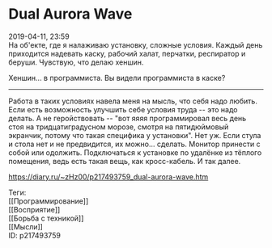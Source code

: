 Dual Aurora Wave
=================

   
 2019-04-11, 23:59   
  На об'екте, где я налаживаю установку, сложные условия. Каждый день приходится надевать каску, рабочий халат, перчатки, респиратор и беруши. Чувствую, что делаю хеншин.   
   
 Хеншин... в программиста. Вы видели программиста в каске?   
   
 ***   
   
 Работа в таких условиях навела меня на мысль, что себя надо любить. Если есть возможность улучшить себе условия труда -- это надо делать. А не геройствовать -- "вот яяяя программировал весь день стоя на тридцатиградусном морозе, смотря на пятидюймовый экранчик, потому что такая специфика у установки". Нет уж. Если стула и стола нет и не предвидится, их можно... сделать. Монитор принести с собой или одолжить. Подключаться к установке по удалёнке из тёплого помещения, ведь есть такая вещь, как кросс-кабель. И так далее.   
    
 <https://diary.ru/~zHz00/p217493759_dual-aurora-wave.htm>   
   
 Теги:   
 [[Программирование]]   
 [[Восприятие]]   
 [[Борьба с техникой]]   
 [[Мысли]]   
 ID: p217493759